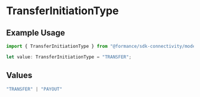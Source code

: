 # TransferInitiationType

## Example Usage

```typescript
import { TransferInitiationType } from "@formance/sdk-connectivity/models/components";

let value: TransferInitiationType = "TRANSFER";
```

## Values

```typescript
"TRANSFER" | "PAYOUT"
```